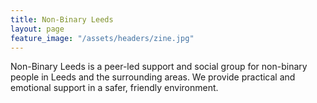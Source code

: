 ```yaml
---
title: Non-Binary Leeds
layout: page
feature_image: "/assets/headers/zine.jpg"
---
```


Non-Binary Leeds is a peer-led support and social group for non-binary people in Leeds and the surrounding areas. We provide practical and emotional support in a safer, friendly environment.

